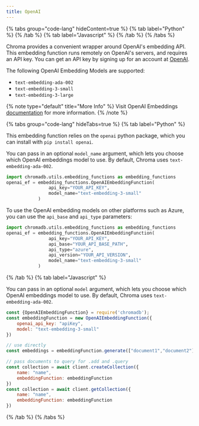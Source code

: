 ```yaml
---
title: OpenAI
---
```


{% tabs group="code-lang" hideContent=true %}
{% tab label="Python" %}
{% /tab %}
{% tab label="Javascript" %}
{% /tab %}
{% /tabs %}

Chroma provides a convenient wrapper around OpenAI's embedding API. This embedding function runs remotely on OpenAI's servers, and requires an API key. You can get an API key by signing up for an account at [OpenAI](https://openai.com/api/).

The following OpenAI Embedding Models are supported:

- `text-embedding-ada-002`
- `text-embedding-3-small`
- `text-embedding-3-large`

{% note type="default" title="More Info" %}
Visit OpenAI Embeddings [documentation](https://platform.openai.com/docs/guides/embeddings) for more information.
{% /note %}

{% tabs group="code-lang" hideTabs=true %}
{% tab label="Python" %}

This embedding function relies on the `openai` python package, which you can install with `pip install openai`.

You can pass in an optional `model_name` argument, which lets you choose which OpenAI embeddings model to use. By default, Chroma uses `text-embedding-ada-002`.

```python
import chromadb.utils.embedding_functions as embedding_functions
openai_ef = embedding_functions.OpenAIEmbeddingFunction(
                api_key="YOUR_API_KEY",
                model_name="text-embedding-3-small"
            )
```

To use the OpenAI embedding models on other platforms such as Azure, you can use the `api_base` and `api_type` parameters:
```python
import chromadb.utils.embedding_functions as embedding_functions
openai_ef = embedding_functions.OpenAIEmbeddingFunction(
                api_key="YOUR_API_KEY",
                api_base="YOUR_API_BASE_PATH",
                api_type="azure",
                api_version="YOUR_API_VERSION",
                model_name="text-embedding-3-small"
            )
```

{% /tab %}
{% tab label="Javascript" %}

You can pass in an optional `model` argument, which lets you choose which OpenAI embeddings model to use. By default, Chroma uses `text-embedding-ada-002`.

```javascript
const {OpenAIEmbeddingFunction} = require('chromadb');
const embeddingFunction = new OpenAIEmbeddingFunction({
    openai_api_key: "apiKey",
    model: "text-embedding-3-small"
})

// use directly
const embeddings = embeddingFunction.generate(["document1","document2"])

// pass documents to query for .add and .query
const collection = await client.createCollection({
    name: "name",
    embeddingFunction: embeddingFunction
})
const collection = await client.getCollection({
    name: "name",
    embeddingFunction: embeddingFunction
})
```

{% /tab %}
{% /tabs %}
